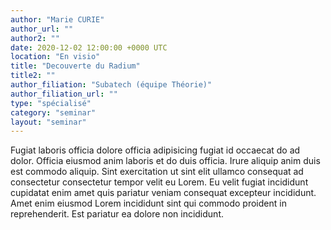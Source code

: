 ```yaml
---
author: "Marie CURIE"
author_url: ""
author2: ""
date: 2020-12-02 12:00:00 +0000 UTC
location: "En visio"
title: "Decouverte du Radium"
title2: ""
author_filiation: "Subatech (équipe Théorie)"
author_filiation_url: ""
type: "spécialisé"
category: "seminar"
layout: "seminar"
---
```


Fugiat laboris officia dolore officia adipisicing fugiat id occaecat do ad dolor. Officia eiusmod anim laboris et do duis officia. Irure aliquip anim duis est commodo aliquip. Sint exercitation ut sint elit ullamco consequat ad consectetur consectetur tempor velit eu Lorem. Eu velit fugiat incididunt cupidatat enim amet quis pariatur veniam consequat excepteur incididunt. Amet enim eiusmod Lorem incididunt sint qui commodo proident in reprehenderit. Est pariatur ea dolore non incididunt.